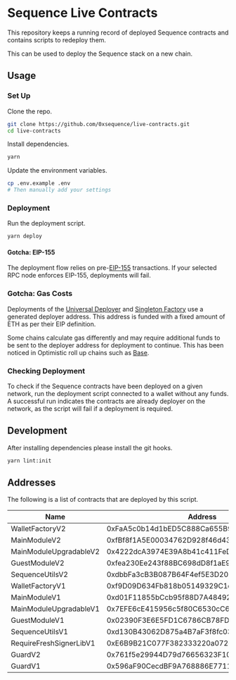 # Sequence Live Contracts

This repository keeps a running record of deployed Sequence contracts and contains scripts to redeploy them.

This can be used to deploy the Sequence stack on a new chain.

## Usage

### Set Up

Clone the repo.

```sh
git clone https://github.com/0xsequence/live-contracts.git
cd live-contracts
```

Install dependencies.

```sh
yarn
```

Update the environment variables.

```sh
cp .env.example .env
# Then manually add your settings
```

### Deployment

Run the deployment script.

```sh
yarn deploy
```

#### Gotcha: EIP-155

The deployment flow relies on pre-[EIP-155](https://eips.ethereum.org/EIPS/eip-155) transactions.
If your selected RPC node enforces EIP-155, deployments will fail.

### Gotcha: Gas Costs

Deployments of the [Universal Deployer](https://gist.github.com/Agusx1211/de05dabf918d448d315aa018e2572031) and [Singleton Factory](https://eips.ethereum.org/EIPS/eip-2470) use a generated deployer address.
This address is funded with a fixed amount of ETH as per their EIP definition.

Some chains calculate gas differently and may require additional funds to be sent to the deployer address for deployment to continue.
This has been noticed in Optimistic roll up chains such as [Base](https://base.org).

### Checking Deployment

To check if the Sequence contracts have been deployed on a given network, run the deployment script connected to a wallet without any funds.
A successful run indicates the contracts are already deployer on the network, as the script will fail if a deployment is required. 

## Development

After installing dependencies please install the git hooks.

```sh
yarn lint:init
```

## Addresses

The following is a list of contracts that are deployed by this script.

| Name                      | Address                                    |
|---------------------------|--------------------------------------------|
| WalletFactoryV2           | 0xFaA5c0b14d1bED5C888Ca655B9a8A5911F78eF4A |
| MainModuleV2              | 0xfBf8f1A5E00034762D928f46d438B947f5d4065d |
| MainModuleUpgradableV2    | 0x4222dcA3974E39A8b41c411FeDDE9b09Ae14b911 |
| GuestModuleV2             | 0xfea230Ee243f88BC698dD8f1aE93F8301B6cdfaE |
| SequenceUtilsV2           | 0xdbbFa3cB3B087B64F4ef5E3D20Dda2488AA244e6 |
| WalletFactoryV1           | 0xf9D09D634Fb818b05149329C1dcCFAeA53639d96 |
| MainModuleV1              | 0xd01F11855bCcb95f88D7A48492F66410d4637313 |
| MainModuleUpgradableV1    | 0x7EFE6cE415956c5f80C6530cC6cc81b4808F6118 |
| GuestModuleV1             | 0x02390F3E6E5FD1C6786CB78FD3027C117a9955A7 |
| SequenceUtilsV1           | 0xd130B43062D875a4B7aF3f8fc036Bc6e9D3E1B3E |
| RequireFreshSignerLibV1   | 0xE6B9B21C077F382333220a072e4c44280b873907 |
| GuardV2                   | 0x761f5e29944D79d76656323F106CF2efBF5F09e9 |
| GuardV1                   | 0x596aF90CecdBF9A768886E771178fd5561dD27Ab |
